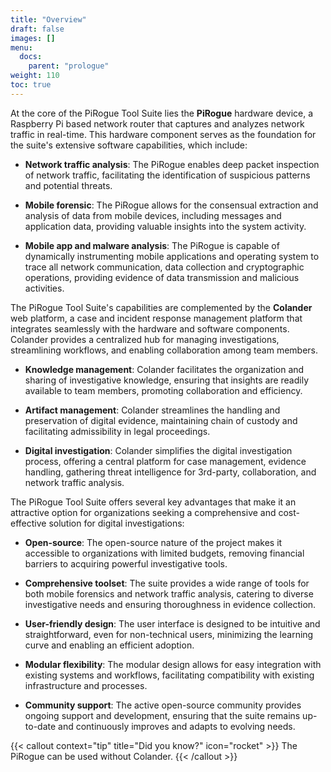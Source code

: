 ```yaml
---
title: "Overview"
draft: false
images: []
menu:
  docs:
    parent: "prologue"
weight: 110
toc: true
---
```


At the core of the PiRogue Tool Suite lies the **PiRogue** hardware device, a Raspberry Pi based network router that captures and analyzes network traffic in real-time. This hardware component serves as the foundation for the suite's extensive software capabilities, which include:

* **Network traffic analysis**: The PiRogue enables deep packet inspection of network traffic, facilitating the identification of suspicious patterns and potential threats.

* **Mobile forensic**: The PiRogue allows for the consensual extraction and analysis of data from mobile devices, including messages and application data, providing valuable insights into the system activity.

* **Mobile app and malware analysis**: The PiRogue is capable of dynamically instrumenting mobile applications and operating system to trace all network communication, data collection and cryptographic operations, providing evidence of data transmission and malicious activities.

The PiRogue Tool Suite's capabilities are complemented by the **Colander** web platform, a case and incident response management platform that integrates seamlessly with the hardware and software components. Colander provides a centralized hub for managing investigations, streamlining workflows, and enabling collaboration among team members.

* **Knowledge management**: Colander facilitates the organization and sharing of investigative knowledge, ensuring that insights are readily available to team members, promoting collaboration and efficiency.

* **Artifact management**: Colander streamlines the handling and preservation of digital evidence, maintaining chain of custody and facilitating admissibility in legal proceedings.

* **Digital investigation**: Colander simplifies the digital investigation process, offering a central platform for case management, evidence handling, gathering threat intelligence for 3rd-party, collaboration, and network traffic analysis.

The PiRogue Tool Suite offers several key advantages that make it an attractive option for organizations seeking a comprehensive and cost-effective solution for digital investigations:

* **Open-source**: The open-source nature of the project makes it accessible to organizations with limited budgets, removing financial barriers to acquiring powerful investigative tools.

* **Comprehensive toolset**: The suite provides a wide range of tools for both mobile forensics and network traffic analysis, catering to diverse investigative needs and ensuring thoroughness in evidence collection.

* **User-friendly design**: The user interface is designed to be intuitive and straightforward, even for non-technical users, minimizing the learning curve and enabling an efficient adoption.

* **Modular flexibility**: The modular design allows for easy integration with existing systems and workflows, facilitating compatibility with existing infrastructure and processes.

* **Community support**: The active open-source community provides ongoing support and development, ensuring that the suite remains up-to-date and continuously improves and adapts to evolving needs.

{{< callout context="tip" title="Did you know?" icon="rocket" >}}
The PiRogue can be used without Colander.
{{< /callout >}}
